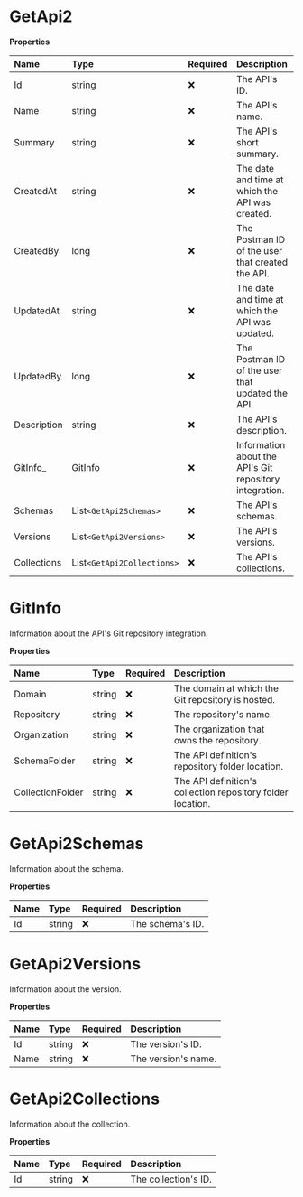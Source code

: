 # GetApi2

**Properties**

| Name        | Type                     | Required | Description                                             |
| :---------- | :----------------------- | :------- | :------------------------------------------------------ |
| Id          | string                   | ❌       | The API's ID.                                           |
| Name        | string                   | ❌       | The API's name.                                         |
| Summary     | string                   | ❌       | The API's short summary.                                |
| CreatedAt   | string                   | ❌       | The date and time at which the API was created.         |
| CreatedBy   | long                     | ❌       | The Postman ID of the user that created the API.        |
| UpdatedAt   | string                   | ❌       | The date and time at which the API was updated.         |
| UpdatedBy   | long                     | ❌       | The Postman ID of the user that updated the API.        |
| Description | string                   | ❌       | The API's description.                                  |
| GitInfo\_   | GitInfo                  | ❌       | Information about the API's Git repository integration. |
| Schemas     | List`<GetApi2Schemas>`     | ❌       | The API's schemas.                                      |
| Versions    | List`<GetApi2Versions>`    | ❌       | The API's versions.                                     |
| Collections | List`<GetApi2Collections>` | ❌       | The API's collections.                                  |

# GitInfo

Information about the API's Git repository integration.

**Properties**

| Name             | Type   | Required | Description                                                 |
| :--------------- | :----- | :------- | :---------------------------------------------------------- |
| Domain           | string | ❌       | The domain at which the Git repository is hosted.           |
| Repository       | string | ❌       | The repository's name.                                      |
| Organization     | string | ❌       | The organization that owns the repository.                  |
| SchemaFolder     | string | ❌       | The API definition's repository folder location.            |
| CollectionFolder | string | ❌       | The API definition's collection repository folder location. |

# GetApi2Schemas

Information about the schema.

**Properties**

| Name | Type   | Required | Description      |
| :--- | :----- | :------- | :--------------- |
| Id   | string | ❌       | The schema's ID. |

# GetApi2Versions

Information about the version.

**Properties**

| Name | Type   | Required | Description         |
| :--- | :----- | :------- | :------------------ |
| Id   | string | ❌       | The version's ID.   |
| Name | string | ❌       | The version's name. |

# GetApi2Collections

Information about the collection.

**Properties**

| Name | Type   | Required | Description          |
| :--- | :----- | :------- | :------------------- |
| Id   | string | ❌       | The collection's ID. |

<!-- This file was generated by liblab | https://liblab.com/ -->
